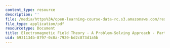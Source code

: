 ```yaml
---
content_type: resource
description: ''
file: /media/https%3A/open-learning-course-data-rc.s3.amazonaws.com/res-6-002-electromagnetic-field-theory-a-problem-solving-approach-spring-2008/6931134b87970c0a7920bd2c873d1a5b_MITRES_6_002S08_Part3.pdf
file_type: application/pdf
resourcetype: Document
title: Electromagnetic Field Theory - A Problem-Solving Approach - Part 3
uid: 6931134b-8797-0c0a-7920-bd2c873d1a5b
---
```

